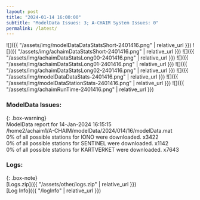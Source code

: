 ```yaml
---
layout: post
title: "2024-01-14 16:00:00"
subtitle: "ModelData Issues: 3; A-CHAIM System Issues: 0"
permalink: /latest/
---
```


![]({{ "/assets/img/modelDataDataStatsShort-2401416.png" | relative_url }})
![]({{ "/assets/img/achaimDataStatsShort-2401416.png" | relative_url }})
![]({{ "/assets/img/achaimDataStatsLong00-2401416.png" | relative_url }})
![]({{ "/assets/img/achaimDataStatsLong01-2401416.png" | relative_url }})
![]({{ "/assets/img/achaimDataStatsLong02-2401416.png" | relative_url }})
![]({{ "/assets/img/modelDataDataStats-2401416.png" | relative_url }})
![]({{ "/assets/img/modelDataStationStats-2401416.png" | relative_url }})
![]({{ "/assets/img/achaimRunTime-2401416.png" | relative_url }})


### ModelData Issues:  
  
{: .box-warning}  
 ModelData report for 14-Jan-2024 16:15:15   
 /home2/achaim1/A-CHAIM/modelData/2024/014/16/modelData.mat   
 0% of all possible stations for IONO were downloaded. x3422   
 0% of all possible stations for SENTINEL were downloaded. x1142   
 0% of all possible stations for KARTVERKET were downloaded. x7643   
  


### Logs:  
  
{: .box-note}  
[Logs.zip]({{ "/assets/other/logs.zip" | relative_url }})  
[Log Info]({{ "/logInfo" | relative_url }})  
